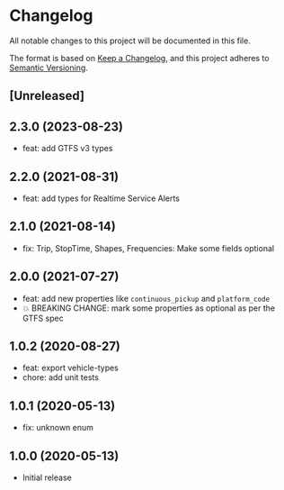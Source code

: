 # Changelog

All notable changes to this project will be documented in this file.

The format is based on [Keep a Changelog](https://keepachangelog.com/en/1.0.0/),
and this project adheres to [Semantic Versioning](https://semver.org/spec/v2.0.0.html).

## [Unreleased]

## 2.3.0 (2023-08-23)

- feat: add GTFS v3 types

## 2.2.0 (2021-08-31)

- feat: add types for Realtime Service Alerts

## 2.1.0 (2021-08-14)

- fix: Trip, StopTime, Shapes, Frequencies: Make some fields optional

## 2.0.0 (2021-07-27)

- feat: add new properties like `continuous_pickup` and `platform_code`
- 💥 BREAKING CHANGE: mark some properties as optional as per the GTFS spec

## 1.0.2 (2020-08-27)

- feat: export vehicle-types
- chore: add unit tests

## 1.0.1 (2020-05-13)

- fix: unknown enum

## 1.0.0 (2020-05-13)

- Initial release
